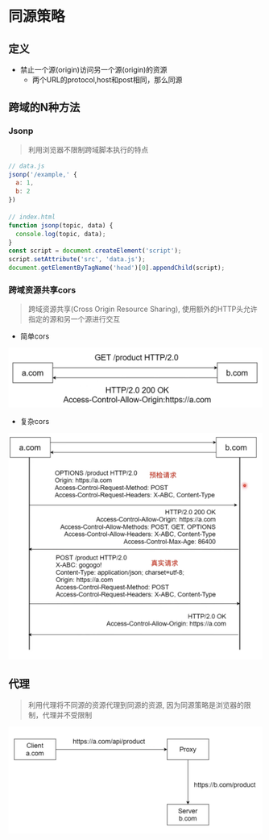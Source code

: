 # 同源策略

## 定义

+ 禁止一个源(origin)访问另一个源(origin)的资源
  + 两个URL的protocol,host和post相同，那么同源

## 跨域的N种方法

### Jsonp

> 利用浏览器不限制跨域脚本执行的特点

```js
// data.js
jsonp('/example,' {
  a: 1,
  b: 2
})

// index.html
function jsonp(topic, data) {
  console.log(topic, data);
}
const script = document.createElement('script');
script.setAttribute('src', 'data.js');
document.getElementByTagName('head')[0].appendChild(script);
```

### 跨域资源共享cors

> 跨域资源共享(Cross Origin Resource Sharing), 使用额外的HTTP头允许指定的源和另一个源进行交互

+ 简单cors

![](assets/06_cors_01.jpg)

+ 复杂cors

![](assets/06_cors_02.jpg)

## 代理

> 利用代理将不同源的资源代理到同源的资源, 因为同源策略是浏览器的限制，代理并不受限制

![](assets/06_cors_03.jpg)
